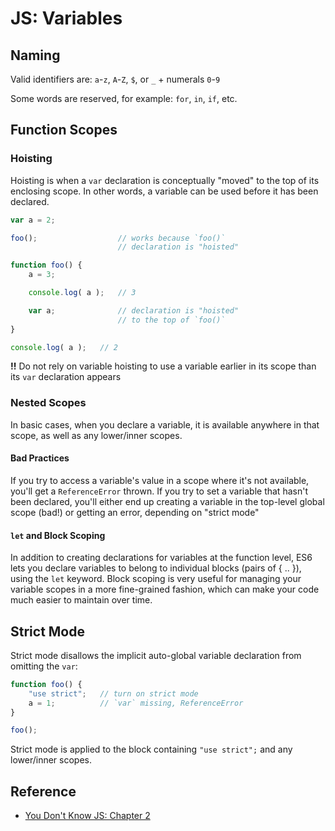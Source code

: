 # JS: Variables
## Naming
Valid identifiers are: `a`-`z`, `A`-`Z`, `$`, or `_` + numerals `0`-`9`

Some words are reserved, for example: `for`, `in`, `if`, etc.

## Function Scopes
### Hoisting
Hoisting is when a `var` declaration is conceptually "moved" to the top of its enclosing scope. In other words, a variable can be used before it has been declared.

```javascript
var a = 2;

foo();                  // works because `foo()`
                        // declaration is "hoisted"

function foo() {
    a = 3;

    console.log( a );   // 3

    var a;              // declaration is "hoisted"
                        // to the top of `foo()`
}

console.log( a );   // 2
```

**!!** Do not rely on variable hoisting to use a variable earlier in its scope than its `var` declaration appears

### Nested Scopes
In basic cases, when you declare a variable, it is available anywhere in that scope, as well as any lower/inner scopes. 

#### Bad Practices
If you try to access a variable's value in a scope where it's not available, you'll get a `ReferenceError` thrown. If you try to set a variable that hasn't been declared, you'll either end up creating a variable in the top-level global scope (bad!) or getting an error, depending on "strict mode"

#### `let` and Block Scoping
In addition to creating declarations for variables at the function level, ES6 lets you declare variables to belong to individual blocks (pairs of { .. }), using the `let` keyword. Block scoping is very useful for managing your variable scopes in a more fine-grained fashion, which can make your code much easier to maintain over time.

## Strict Mode
Strict mode disallows the implicit auto-global variable declaration from omitting the `var`:
```javascript
function foo() {
    "use strict";   // turn on strict mode
    a = 1;          // `var` missing, ReferenceError
}

foo();
```

Strict mode is applied to the block containing `"use strict";` and any lower/inner scopes.

## Reference
- [You Don't Know JS: Chapter 2](https://github.com/getify/You-Dont-Know-JS/blob/master/up%20%26%20going/ch2.md)